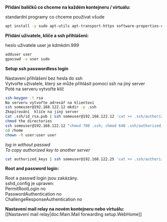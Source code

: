 **Přidání balíčků co chceme na každém kontejneru / virtuálu:**

standardní programy co chceme používat všude

```bash
apt install -y sudo apt-utils apt-transport-https software-properties-common htop net-tools wget curl gnupg zip unzip lsb-release apt-utils ca-certificates debian-keyring
```

**Přidání uživatele, klíče a ssh přihlášení:**

heslo uživatele user je kdmkdm.999

```bash
adduser user
gpasswd -a user sudo
```

**Setup ssh passwordless login**

Nastavení přihlášení bez hesla do ssh  
Vytvořte uživatele, který se může přihlásit pomocí ssh na jiný server  
Poté na serveru vytvořte klíč

```bash
ssh-keygen -t rsa
Na serveru vytvořte adresář na klientovi
ssh someuser@192.168.122.12 mkdir -p .ssh
Zkopírování  klíče na jiný server
cat .ssh/id_rsa.pub | ssh someuser@192.168.122.12 'cat >> .ssh/authorized_keys'
chmod the directories
ssh someuser@192.168.122.12 "chmod 700 .ssh; chmod 640 .ssh/authorized_keys"
cd /home
chown -R user:user user
```

_log in without passwd_  
_To copy authorized key to another server_

```bash
cat authorized_keys | ssh someuser@192.168.122.25 'cat >> .ssh/authorized_keys'
```

**Root and password login:**

Root a passwd login jsou zakázány.  
sshd_config je upraven:  
PermitRootLogin no  
PasswordAuthentication no  
ChallengeResponseAuthentication no

**Nastavení mail relay na novém kontejneru nebo virtuálu:**  
[[Nastavení mail relay|doc:Main.Mail forwarding setup.WebHome]]

